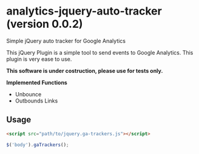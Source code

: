 # analytics-jquery-auto-tracker (version 0.0.2)
Simple jQuery auto tracker for Google Analytics

This jQuery Plugin is a simple tool to send events to Google Analytics. This plugin is very ease to use.

**This software is under costruction, please use for tests only.**

**Implemented Functions**
* Unbounce
* Outbounds Links

## Usage
``` html
<script src="path/to/jquery.ga-trackers.js"></script>
```

``` javascript
$('body').gaTrackers();
```
